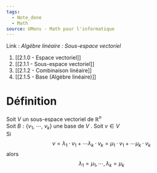 ```yaml
---
tags:
  - Note_done
  - Math
source: UMons - Math pour l'informatique
---
```


Link :
_Algèbre linéaire : Sous-espace vectoriel_
1. [[2.1.0 - Espace vectoriel]]
1. [[2.1.1 - Sous-espace vectoriel]]
2. [[2.1.2 - Combinaison linéaire]]
3. [[2.1.5 - Base (Algèbre linéaire)]]

# Définition
Soit $V$ un sous-espace vectoriel de $\mathbb{R}^n$  
Soit $B : \{v_1,\ \cdots ,\ v_k\}$ une base de $V$ . 
Soit $v ∈ V$  
Si $$v = λ_1 · v_1 + \cdots λ_k · v_k = µ_1 · v_1 + \cdots µ_k · v_k$$alors $$λ_1 = µ_1,\cdots , λ_k = µ_k$$

